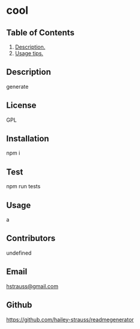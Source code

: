 # cool

  ## Table of Contents
  
  1. [ Description. ](#Description)
  2. [ Usage tips. ](#Usage)
  
  ## Description
  
  generate
  
  ## License
  
  GPL
  
  ## Installation
  
  npm i
  
  ## Test
  
  npm run tests
  
  ## Usage
  
  a
  
  ## Contributors
  
  undefined
  
  ## Email
  
  hstrauss@gmail.com
  
  ## Github
  
  https://github.com/hailey-strauss/readmegenerator
  

